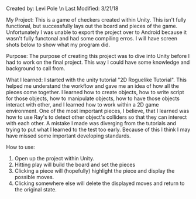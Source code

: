 Created by: Levi Pole \n
Last Modified: 3/21/18


My Project:
This is a game of checkers created within Unity. This isn't fully functional, but successfully lays out the board and pieces of the game. 
Unfortunately I was unable to export the project over to Android because it wasn't fully functonal and had some compiling erros. I will 
have screen shots below to show what my program did. 

Purpose:
The purpose of creating this project was to dive into Unity before I had to work on the final project. This way I could have some 
knowledge and background to call from.

What I learned: 
I started with the unity tutorial "2D Roguelike Tutorial". This helped me understand the workflow and gave me an idea of how all the pieces
come together. I learned how to create objects, how to write script for those objects, how to manipulate objects, how to have those objects
interact with other, and I learned how to work within a 2D game environment. One of the most important pieces, I believe, that I learned 
was how to use Ray's to detect other object's colliders so that they can interect with each other. A mistake I made was diverging from the 
tutorials and trying to put what I learned to the test too early. Because of this I think I may have missed some important developing 
standards. 

How to use:
1. Open up the project within Unity. 
2. Hitting play will build the board and set the pieces
3. Clicking a piece will (hopefully) highlight the piece and display the possible moves. 
4. Clicking somewhere else will delete the displayed moves and return to the original state.
